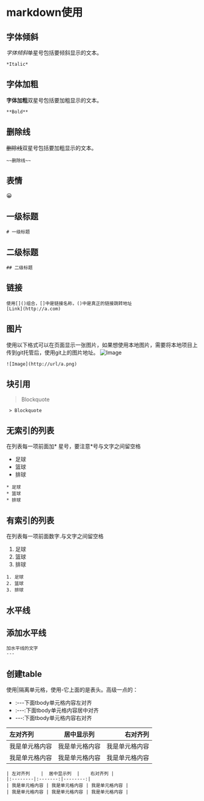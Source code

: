 # markdown使用

## 字体倾斜
*字体倾斜*单星号包括要倾斜显示的文本。
```
*Italic*
```
## 字体加粗
**字体加粗**双星号包括要加粗显示的文本。
```
**Bold**
```

## 删除线
~~删除线~~双星号包括要加粗显示的文本。
```
~~删除线~~
```

## 表情
:grinning:

## 一级标题
```
# 一级标题
```
## 二级标题
```
## 二级标题
```
## 链接

```
使用[]()组合，[]中是链接名称，()中是真正的链接跳转地址
[Link](http://a.com)
```

## 图片
使用以下格式可以在页面显示一张图片，如果想使用本地图片，需要将本地项目上传到git托管后，使用git上的图片地址。
![Image](https://www.baidu.com/img/PCtm_d9c8750bed0b3c7d089fa7d55720d6cf.png)
```
![Image](http://url/a.png)
```

## 块引用
> Blockquote
```
 > Blockquote
```

## 无索引的列表
在列表每一项前面加* 星号，要注意*号与文字之间留空格
* 足球
* 篮球
* 排球
```
* 足球
* 篮球
* 排球
```

## 有索引的列表
在列表每一项前面数字.与文字之间留空格
1. 足球
2. 篮球
3. 排球
```
1. 足球
2. 篮球
3. 排球
```

## 水平线
添加水平线
---
```
加水平线的文字
---
```

## 创建table
使用|隔离单元格，使用-它上面的是表头。高级一点的：
* :---下面tbody单元格内容左对齐
* :---:下面tbody单元格内容居中对齐
* ---:下面tbody单元格内容右对齐

| 左对齐列    |  居中显示列  |    右对齐列 |
|:--------|:-------:|--------:|
| 我是单元格内容 | 我是单元格内容 | 我是单元格内容 |
| 我是单元格内容 | 我是单元格内容 | 我是单元格内容 |

```
| 左对齐列    |  居中显示列  |    右对齐列 |
|:--------|:-------:|--------:|
| 我是单元格内容 | 我是单元格内容 | 我是单元格内容 |
| 我是单元格内容 | 我是单元格内容 | 我是单元格内容 |

```

